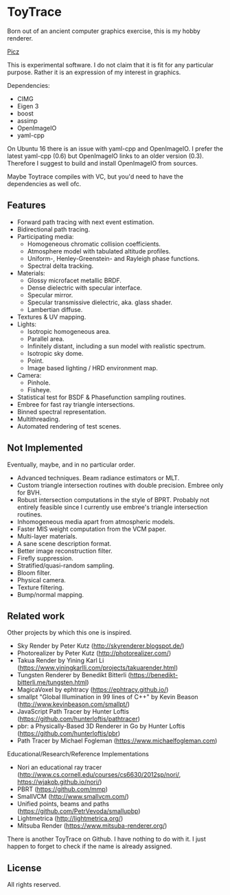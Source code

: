 ToyTrace
========
Born out of an ancient computer graphics exercise, this is my hobby renderer.

[Picz](https://www.dropbox.com/sh/vevib9qe5r87a24/AACuqKUPGzxHyl6E2E7iepSha?dl=0)

This is experimental software. I do not claim that it is fit for any particular purpose. Rather it is an expression of my interest in graphics.

Dependencies:

* CIMG
* Eigen 3
* boost
* assimp
* OpenImageIO
* yaml-cpp

On Ubuntu 16 there is an issue with yaml-cpp and OpenImageIO. I prefer the latest yaml-cpp (0.6) but OpenImageIO links to an older version (0.3). Therefore I suggest to build and install OpenImageIO from sources.

Maybe Toytrace compiles with VC, but you'd need to have the dependencies as well ofc.

Features
--------
* Forward path tracing with next event estimation.
* Bidirectional path tracing.
* Participating media:
    * Homogeneous chromatic collision coefficients.
    * Atmosphere model with tabulated altitude profiles.
    * Uniform-, Henley-Greenstein- and Rayleigh phase functions.
    * Spectral delta tracking.
* Materials:
    * Glossy microfacet metallic BRDF.
    * Dense dielectric with specular interface.
    * Specular mirror.
    * Specular transmissive dielectric, aka. glass shader.
    * Lambertian diffuse.
* Textures & UV mapping.
* Lights:
    * Isotropic homogeneous area.
    * Parallel area.
    * Infinitely distant, including a sun model with realistic spectrum.
    * Isotropic sky dome.
    * Point.
    * Image based lighting / HRD environment map.
* Camera:
    * Pinhole.
    * Fisheye.
* Statistical test for BSDF & Phasefunction sampling routines.
* Embree for fast ray triangle intersections. 
* Binned spectral representation.
* Multithreading.
* Automated rendering of test scenes.

Not Implemented
---------------
Eventually, maybe, and in no particular order.

* Advanced techniques. Beam radiance estimators or MLT.
* Custom triangle intersection routines with double precision. Embree only for BVH.
* Robust intersection computations in the style of BPRT. Probably not entirely feasible since I currently use embree's triangle intersection routines.
* Inhomogeneous media apart from atmospheric models.
* Faster MIS weight computation from the VCM paper.
* Multi-layer materials.
* A sane scene description format.
* Better image reconstruction filter.
* Firefly suppression.
* Stratified/quasi-random sampling.
* Bloom filter.
* Physical camera.
* Texture filtering.
* Bump/normal mapping.

Related work
------------
Other projects by which this one is inspired.

* Sky Render by Peter Kutz (http://skyrenderer.blogspot.de/)
* Photorealizer by Peter Kutz (http://photorealizer.com/)
* Takua Render by Yining Karl Li (https://www.yiningkarlli.com/projects/takuarender.html)
* Tungsten Renderer by Benedikt Bitterli (https://benedikt-bitterli.me/tungsten.html)
* MagicaVoxel by ephtracy (https://ephtracy.github.io/)
* smallpt "Global Illumination in 99 lines of C++" by Kevin Beason (http://www.kevinbeason.com/smallpt/)
* JavaScript Path Tracer by Hunter Loftis  (https://github.com/hunterloftis/pathtracer)
* pbr: a Physically-Based 3D Renderer in Go by Hunter Loftis (https://github.com/hunterloftis/pbr)
* Path Tracer by Michael Fogleman (https://www.michaelfogleman.com)

Educational/Research/Reference Implementations

* Nori an educational ray tracer (http://www.cs.cornell.edu/courses/cs6630/2012sp/nori/, https://wjakob.github.io/nori/)
* PBRT (https://github.com/mmp)
* SmallVCM (http://www.smallvcm.com/)
* Unified points, beams and paths (https://github.com/PetrVevoda/smallupbp)
* Lightmetrica (http://lightmetrica.org/)
* Mitsuba Render (https://www.mitsuba-renderer.org/)

There is another ToyTrace on Github. I have nothing to do with it. I just happen to forget to check if the name is already assigned.

License
-------

All rights reserved.
